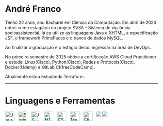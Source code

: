 # André Franco

Tenho 22 anos, sou Bacharel em Ciência da Computação. Em abril de 2023 entrei como estagiário no projeto SVSA - Sistema de vigilância socioassistencial, lá eu utilizo as linguagens Java e XHTML, a especificação JSF, o framework PrimeFaces e o banco de dados MySQL.

Ao finalizar a graduação e o estágio decidi ingressar na área de DevOps.

No primeiro semestre de 2025 obtive a certificação AWS Cloud Practitioner e estudei Linux(Cisco), Python(Cisco), Redes e Protocols(Cisco), Docker(Udemy) e GitLab CI(freeCodeCamp).

Atualmente estou estudando Terraform.

---

# Linguagens e Ferramentas

<img align="left" alt="Java" width="30px" style="padding-right:10px;" src="https://cdn.jsdelivr.net/gh/devicons/devicon/icons/java/java-original.svg"/>
<img align="left" alt="Spring" width="30px" style="padding-right:10px;" src="https://cdn.jsdelivr.net/gh/devicons/devicon/icons/spring/spring-original.svg"/>
<img align="left" alt="JS" width="30px" style="padding-right:10px;" src="https://cdn.jsdelivr.net/gh/devicons/devicon/icons/javascript/javascript-plain.svg"/>
<img align="left" alt="HTML5" width="30px" style="padding-right:10px;" src="https://cdn.jsdelivr.net/gh/devicons/devicon/icons/html5/html5-plain.svg"/>
<img align="left" alt="CSS3" width="30px" style="padding-right:10px;" src="https://cdn.jsdelivr.net/gh/devicons/devicon/icons/css3/css3-plain.svg"/>
<img align="left" alt="MySQL" width="30px" style="padding-right:10px;" src="https://cdn.jsdelivr.net/gh/devicons/devicon/icons/mysql/mysql-original.svg"/>
<img align="left" alt="Git" width="30px" style="padding-right:10px;" src="https://cdn.jsdelivr.net/gh/devicons/devicon/icons/git/git-original.svg"/>


<a href="https://github.com/rahul-jha98/github-stats-transparent">

![](https://raw.githubusercontent.com/Andre-Franco1/github-stats-transparent/output/generated/overview.svg)
![](https://raw.githubusercontent.com/Andre-Franco1/github-stats-transparent/output/generated/languages.svg)

</a>
